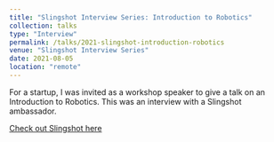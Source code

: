 ```yaml
---
title: "Slingshot Interview Series: Introduction to Robotics"
collection: talks
type: "Interview"
permalink: /talks/2021-slingshot-introduction-robotics
venue: "Slingshot Interview Series"
date: 2021-08-05
location: "remote"
---
```


For a startup, I was invited as a workshop speaker to give a talk on an Introduction to Robotics. This was an interview with a Slingshot ambassador.

[Check out Slingshot here](https://slingshotahead.com/)
